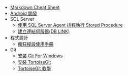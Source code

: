 * [Markdown Cheat Sheet](markdown-cheat-sheet.md)
* [Android 開發](Android/Readme.md)
* SQL Server
    * [使用 SQL Server Agent 排程執行 Stored Procedure](SqlServer/使用_SQL_Server_Agent_排程執行_Stored_Procedure.md)
    * [建立連結伺服器(DB LINK)](SqlServer/建立連結伺服器.md)
* 程式設計
    * [瘋狂程設使用手冊](Programming/CodingFrenzy/Readme.md)
* Git
    * [安裝 Git For Windows](Tools/Git/Install_Git_For_Windows/Readme.md)
    * [安裝 TortoiseGit](Tools/Git/Install-TortoiseGit/Readme.md)
    * [TortoiseGit 教學](Tools/Git/Use-TortoiseGit/Readme.md)
